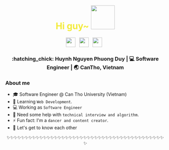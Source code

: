 <div align="center">
  <h1 style="color:#F3EB3B;"> Hi guy~ <img src="https://pic.chinesefontdesign.com/uploads/2017/11/chinesefontdesign.com-2017-11-16_10-37-52_166289.gif" width="75px"></h1>
</div>
 
<p align='center'> 
<a href="https://www.linkedin.com/in/nguyen-khanh-vinh/"><img height="30" src="https://raw.githubusercontent.com/trinwin/trinwin/master/icons/linkedin.png?raw=true"></a>&nbsp;&nbsp;
<a href="https://twitter.com/vinhnk2920"><img height="30" src="https://raw.githubusercontent.com/trinwin/trinwin/master/icons/twitter.png?raw=true"></a>&nbsp;&nbsp;
<a href="https://instagram.com/trinwin.dev"><img height="30" src="https://raw.githubusercontent.com/trinwin/trinwin/master/icons/facebook.png?raw=true"></a>&nbsp;&nbsp;

<div align="center">
<h3> :hatching_chick: Huynh Nguyen Phuong Duy    |     💻 Software Engineer    |    🌏 CanTho, Vietnam </h3> 
</div>

### About me 
- :mortar_board: Software Engineer  @ Can Tho University (Vietnam)
- 🌱 Learning `Web Development`. 
- :computer: Working as `Software Engineer`
- 🤔 Need some help with `technical interview and algorithm`.
- ⚡ Fun fact: I'm a `dancer and content creator`.
- 💭 Let's get to know each other 

<div align="center">

✨✨✨✨✨✨✨✨✨✨✨✨✨✨✨✨✨✨✨✨✨✨✨✨✨✨✨✨✨✨✨✨✨✨✨✨✨✨✨✨✨✨✨✨

</div>
